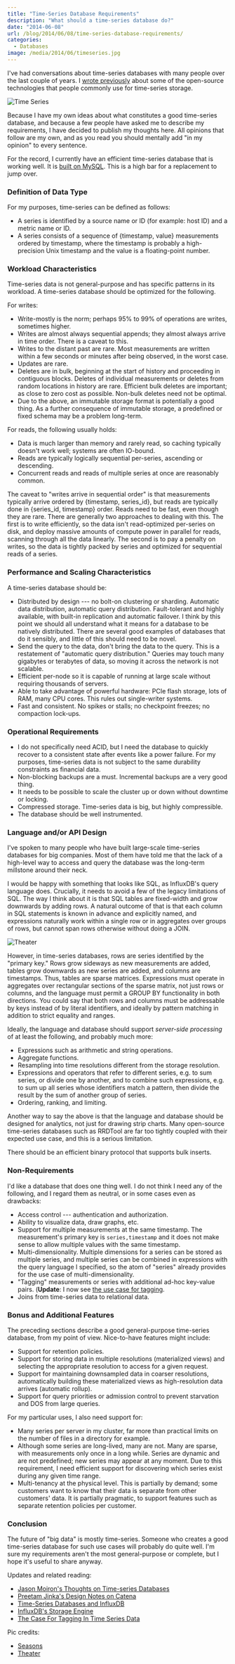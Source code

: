 ```yaml
---
title: "Time-Series Database Requirements"
description: "What should a time-series database do?"
date: "2014-06-08"
url: /blog/2014/06/08/time-series-database-requirements/
categories:
  - Databases
image: /media/2014/06/timeseries.jpg
---
```


I've had conversations about time-series databases with many people over the last couple of years. I [wrote previously](/blog/2014/03/02/time-series-databases-influxdb/) about some of the open-source technologies that people commonly use for time-series storage.

![Time Series](/media/2014/06/timeseries.jpg)

Because I have my own ideas about what constitutes a good time-series database, and because a few people have asked me to describe my requirements, I have decided to publish my thoughts here. All opinions that follow are my own, and as you read you should mentally add "in my opinion" to every sentence.

<!--more-->

For the record, I currently have an efficient time-series database that is working well. It is [built on MySQL](https://vividcortex.com//blog/2014/04/30/why-mysql/). This is a high bar for a replacement to jump over.

### Definition of Data Type

For my purposes, time-series can be defined as follows:

* A series is identified by a source name or ID (for example: host ID) and a metric name or ID.
* A series consists of a sequence of {timestamp, value} measurements ordered by timestamp, where the timestamp is probably a high-precision Unix timestamp and the value is a floating-point number.

### Workload Characteristics

Time-series data is not general-purpose and has specific patterns in its workload. A time-series database should be optimized for the following.

For writes:

* Write-mostly is the norm; perhaps 95% to 99% of operations are writes, sometimes higher.
* Writes are almost always sequential appends; they almost always arrive in time order. There is a caveat to this.
* Writes to the distant past are rare. Most measurements are written within a few seconds or minutes after being observed, in the worst case.
* Updates are rare.
* Deletes are in bulk, beginning at the start of history and proceeding in contiguous blocks. Deletes of individual measurements or deletes from random locations in history are rare. Efficient bulk deletes are important; as close to zero cost as possible. Non-bulk deletes need not be optimal.
* Due to the above, an immutable storage format is potentially a good thing. As a further consequence of immutable storage, a predefined or fixed schema may be a problem long-term.

For reads, the following usually holds:

* Data is much larger than memory and rarely read, so caching typically doesn't work well; systems are often IO-bound.
* Reads are typically logically sequential per-series, ascending or descending.
* Concurrent reads and reads of multiple series at once are reasonably common.

The caveat to "writes arrive in sequential order" is that measurements typically arrive ordered by {timestamp, series_id}, but reads are typically done in {series_id, timestamp} order. Reads need to be fast, even though they are rare. There are generally two approaches to dealing with this. The first is to write efficiently, so the data isn't read-optimized per-series on disk, and deploy massive amounts of compute power in parallel for reads, scanning through all the data linearly. The second is to pay a penalty on writes, so the data is tightly packed by series and optimized for sequential reads of a series.

### Performance and Scaling Characteristics

A time-series database should be:

* Distributed by design --- no bolt-on clustering or sharding. Automatic data distribution, automatic query distribution. Fault-tolerant and highly available, with built-in replication and automatic failover. I think by this point we should all understand what it means for a database to be natively distributed. There are several good examples of databases that do it sensibly, and little of this should need to be novel.
* Send the query to the data, don't bring the data to the query. This is a restatement of "automatic query distribution." Queries may touch many gigabytes or terabytes of data, so moving it across the network is not scalable.
* Efficient per-node so it is capable of running at large scale without requiring thousands of servers.
* Able to take advantage of powerful hardware: PCIe flash storage, lots of RAM, many CPU cores. This rules out single-writer systems.
* Fast and consistent. No spikes or stalls; no checkpoint freezes; no compaction lock-ups.

### Operational Requirements

* I do not specifically need ACID, but I need the database to quickly recover to a consistent state after events like a power failure. For my purposes, time-series data is not subject to the same durability constraints as financial data.
* Non-blocking backups are a must. Incremental backups are a very good thing.
* It needs to be possible to scale the cluster up or down without downtime or locking.
* Compressed storage. Time-series data is big, but highly compressible.
* The database should be well instrumented.
    
### Language and/or API Design

I've spoken to many people who have built large-scale time-series databases for big companies. Most of them have told me that the lack of a high-level way to access and query the database was the long-term millstone around their neck.

I would be happy with something that looks like SQL, as InfluxDB's query language does. Crucially, it needs to avoid a few of the legacy limitations of SQL. The way I think about it is that SQL tables are fixed-width and grow downwards by adding rows. A natural outcome of that is that each column in SQL statements is known in advance and explicitly named, and expressions naturally work within a single row or in aggregates over groups of rows, but cannot span rows otherwise without doing a JOIN.

![Theater][theater]

However, in time-series databases, rows are series identified by the "primary key." Rows grow sideways as new measurements are added, tables grow downwards as new series are added, and columns are timestamps. Thus, tables are sparse matrices. Expressions must operate in aggregates over rectangular sections of the sparse matrix, not just rows or columns, and the language must permit a GROUP BY functionality in both directions. You could say that both rows and columns must be addressable by keys instead of by literal identifiers, and ideally by pattern matching in addition to strict equality and ranges.

Ideally, the language and database should support *server-side processing* of at least the following, and probably much more:

* Expressions such as arithmetic and string operations.
* Aggregate functions.
* Resampling into time resolutions different from the storage resolution.
* Expressions and operators that refer to different series, e.g. to sum series, or divide one by another, and to combine such expressions, e.g. to sum up all series whose identifiers match a pattern, then divide the result by the sum of another group of series.
* Ordering, ranking, and limiting.

Another way to say the above is that the language and database should be designed for analytics, not just for drawing strip charts. Many open-source time-series databases such as RRDTool are far too tightly coupled with their expected use case, and this is a serious limitation.

There should be an efficient binary protocol that supports bulk inserts.

### Non-Requirements

I'd like a database that does one thing well. I do not think I need any of the following, and I regard them as neutral, or in some cases even as drawbacks:

* Access control --- authentication and authorization.
* Ability to visualize data, draw graphs, etc.
* Support for multiple measurements at the same timestamp. The measurement's primary key is `series,timestamp` and it does not make sense to allow multiple values with the same timestamp.
* Multi-dimensionality. Multiple dimensions for a series can be stored as multiple series, and multiple series can be combined in expressions with the query language I specified, so the atom of "series" already provides for the use case of multi-dimensionality.
* "Tagging" measurements or series with additional ad-hoc key-value pairs. (**Update**: I now see [the use case for tagging](/blog/2015/10/16/time-series-tagging/).
* Joins from time-series data to relational data.

### Bonus and Additional Features

The preceding sections describe a good general-purpose time-series database, from my point of view. Nice-to-have features might include:

* Support for retention policies.
* Support for storing data in multiple resolutions (materialized views) and selecting the appropriate resolution to access for a given request.
* Support for maintaining downsampled data in coarser resolutions, automatically building these materialized views as high-resolution data arrives (automatic rollup).
* Support for query priorities or admission control to prevent starvation and DOS from large queries.

For my particular uses, I also need support for:

* Many series per server in my cluster, far more than practical limits on the number of files in a directory for example.
* Although some series are long-lived, many are not. Many are sparse, with measurements only once in a long while. Series are dynamic and are not predefined; new series may appear at any moment. Due to this requirement, I need efficient support for discovering which series exist during any given time range.
* Multi-tenancy at the physical level. This is partially by demand; some customers want to know that their data is separate from other customers' data. It is partially pragmatic, to support features such as separate retention policies per customer.

### Conclusion

The future of "big data" is mostly time-series. Someone who creates a good time-series database for
such use cases will probably do quite well. I'm sure my requirements aren't the
most general-purpose or complete, but I hope it's useful to share anyway.

Updates and related reading:

- [Jason Moiron's Thoughts on Time-series Databases](http://jmoiron.net/blog/thoughts-on-timeseries-databases)
- [Preetam Jinka's Design Notes on Catena](http://misfra.me/state-of-the-state-part-iii/)
- [Time-Series Databases and InfluxDB](/blog/2014/03/02/time-series-databases-influxdb/)
- [InfluxDB's Storage Engine](https://influxdb.com/docs/v0.9/concepts/storage_engine.html)
- [The Case For Tagging In Time Series Data](/blog/2015/10/16/time-series-tagging/)

Pic credits:

* [Seasons](https://www.flickr.com/photos/hugovk/6798051186/)
* [Theater](https://www.flickr.com/photos/sprengben/4976954312/)

[theater]: /media/2014/06/theater.jpg


